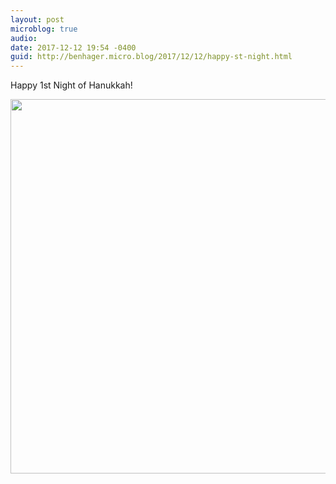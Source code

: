 ```yaml
---
layout: post
microblog: true
audio: 
date: 2017-12-12 19:54 -0400
guid: http://benhager.micro.blog/2017/12/12/happy-st-night.html
---
```

Happy 1st Night of Hanukkah!

<img src="http://hager.blog/uploads/2017/9a674ffcd6.jpg" width="600" height="599" />
